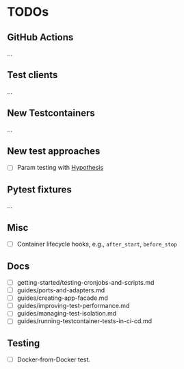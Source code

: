 # TODOs

## GitHub Actions

...

## Test clients

...

## New Testcontainers

...

## New test approaches

- [ ] Param testing with [Hypothesis](https://hypothesis.readthedocs.io/en/latest/)

## Pytest fixtures

...

## Misc

- [ ] Container lifecycle hooks, e.g., `after_start`, `before_stop`

## Docs

- [ ] getting-started/testing-cronjobs-and-scripts.md
- [ ] guides/ports-and-adapters.md
- [ ] guides/creating-app-facade.md
- [ ] guides/improving-test-performance.md
- [ ] guides/managing-test-isolation.md
- [ ] guides/running-testcontainer-tests-in-ci-cd.md

## Testing

- [ ] Docker-from-Docker test.
